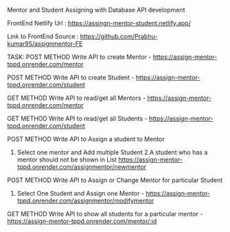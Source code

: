 Mentor and Student Assigning with Database API development

FrontEnd Netlify Url : https://assingn-mentor-student.netlify.app/

Link to FrontEnd Source : https://github.com/Prabhu-kumar95/assignmentor-FE

TASK:
POST METHOD
Write API to create Mentor  -  https://assign-mentor-tppd.onrender.com/mentor


POST METHOD
Write API to create Student  - https://assign-mentor-tppd.onrender.com/student


GET METHOD
Write API to read/get all Mentors  -  https://assign-mentor-tppd.onrender.com/mentor


GET METHOD
Write API to read/get all Students  -  https://assign-mentor-tppd.onrender.com/student

POST METHOD
    Write API to Assign a student to Mentor
   1. Select one mentor and Add multiple Student 
    2.A student who has a mentor should not be shown in List
 https://assign-mentor-tppd.onrender.com/assignmentor/newmentor

POST METHOD
Write API to Assign or Change Mentor for particular Student
    
   1. Select One Student and Assign one Mentor - https://assign-mentor-tppd.onrender.com/assignmentor/modifymentor
      
GET METHOD
Write API to show all students for a particular mentor - https://assign-mentor-tppd.onrender.com/mentor/:id

